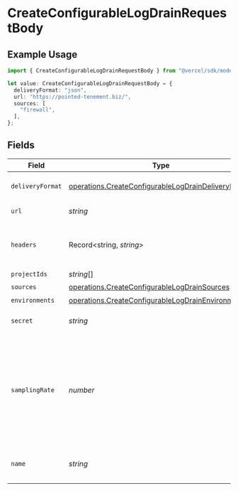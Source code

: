 # CreateConfigurableLogDrainRequestBody

## Example Usage

```typescript
import { CreateConfigurableLogDrainRequestBody } from "@vercel/sdk/models/operations/createconfigurablelogdrain.js";

let value: CreateConfigurableLogDrainRequestBody = {
  deliveryFormat: "json",
  url: "https://pointed-tenement.biz/",
  sources: [
    "firewall",
  ],
};
```

## Fields

| Field                                                                                                                      | Type                                                                                                                       | Required                                                                                                                   | Description                                                                                                                | Example                                                                                                                    |
| -------------------------------------------------------------------------------------------------------------------------- | -------------------------------------------------------------------------------------------------------------------------- | -------------------------------------------------------------------------------------------------------------------------- | -------------------------------------------------------------------------------------------------------------------------- | -------------------------------------------------------------------------------------------------------------------------- |
| `deliveryFormat`                                                                                                           | [operations.CreateConfigurableLogDrainDeliveryFormat](../../models/operations/createconfigurablelogdraindeliveryformat.md) | :heavy_check_mark:                                                                                                         | The delivery log format                                                                                                    | json                                                                                                                       |
| `url`                                                                                                                      | *string*                                                                                                                   | :heavy_check_mark:                                                                                                         | The log drain url                                                                                                          |                                                                                                                            |
| `headers`                                                                                                                  | Record<string, *string*>                                                                                                   | :heavy_minus_sign:                                                                                                         | Headers to be sent together with the request                                                                               |                                                                                                                            |
| `projectIds`                                                                                                               | *string*[]                                                                                                                 | :heavy_minus_sign:                                                                                                         | N/A                                                                                                                        |                                                                                                                            |
| `sources`                                                                                                                  | [operations.CreateConfigurableLogDrainSources](../../models/operations/createconfigurablelogdrainsources.md)[]             | :heavy_check_mark:                                                                                                         | N/A                                                                                                                        |                                                                                                                            |
| `environments`                                                                                                             | [operations.CreateConfigurableLogDrainEnvironments](../../models/operations/createconfigurablelogdrainenvironments.md)[]   | :heavy_minus_sign:                                                                                                         | N/A                                                                                                                        |                                                                                                                            |
| `secret`                                                                                                                   | *string*                                                                                                                   | :heavy_minus_sign:                                                                                                         | Custom secret of log drain                                                                                                 |                                                                                                                            |
| `samplingRate`                                                                                                             | *number*                                                                                                                   | :heavy_minus_sign:                                                                                                         | The sampling rate for this log drain. It should be a percentage rate between 0 and 100. With max 2 decimal points          |                                                                                                                            |
| `name`                                                                                                                     | *string*                                                                                                                   | :heavy_minus_sign:                                                                                                         | The custom name of this log drain.                                                                                         |                                                                                                                            |